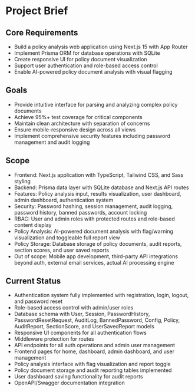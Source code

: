 # Project Brief

## Core Requirements
- Build a policy analysis web application using Next.js 15 with App Router
- Implement Prisma ORM for database operations with SQLite
- Create responsive UI for policy document visualization
- Support user authentication and role-based access control
- Enable AI-powered policy document analysis with visual flagging

## Goals
- Provide intuitive interface for parsing and analyzing complex policy documents
- Achieve 95%+ test coverage for critical components
- Maintain clean architecture with separation of concerns
- Ensure mobile-responsive design across all views
- Implement comprehensive security features including password management and audit logging

## Scope
- Frontend: Next.js application with TypeScript, Tailwind CSS, and Sass styling
- Backend: Prisma data layer with SQLite database and Next.js API routes
- Features: Policy analysis input, results visualization, user dashboard, admin dashboard, authentication system
- Security: Password hashing, session management, audit logging, password history, banned passwords, account locking
- RBAC: User and admin roles with protected routes and role-based content display
- Policy Analysis: AI-powered document analysis with flag/warning visualization and toggleable full report view
- Policy Storage: Database storage of policy documents, audit reports, section scores, and user saved reports
- Out of scope: Mobile app development, third-party API integrations beyond auth, external email services, actual AI processing engine

## Current Status
- Authentication system fully implemented with registration, login, logout, and password reset
- Role-based access control with admin/user roles
- Database schema with User, Session, PasswordHistory, PasswordResetRequest, AuditLog, BannedPassword, Config, Policy, AuditReport, SectionScore, and UserSavedReport models
- Responsive UI components for all authentication flows
- Middleware protection for routes
- API endpoints for all auth operations and admin user management
- Frontend pages for home, dashboard, admin dashboard, and user management
- Policy analysis interface with flag visualization and report toggle
- Policy document storage and audit reporting tables implemented
- User dashboard saving functionality for audit reports
- OpenAPI/Swagger documentation integration
